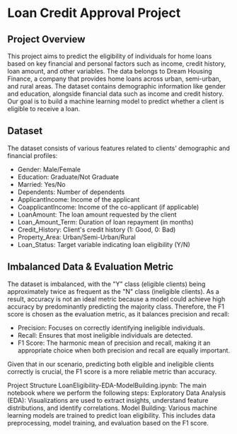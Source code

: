# Loan Credit Approval Project

## Project Overview


This project aims to predict the eligibility of individuals for home loans based on key financial and personal factors such as income, credit history, loan amount, and other variables. The data belongs to Dream Housing Finance, a company that provides home loans across urban, semi-urban, and rural areas. The dataset contains demographic information like gender and education, alongside financial data such as income and credit history. Our goal is to build a machine learning model to predict whether a client is eligible to receive a loan.

## Dataset
The dataset consists of various features related to clients' demographic and financial profiles:

- Gender: Male/Female
- Education: Graduate/Not Graduate
- Married: Yes/No
- Dependents: Number of dependents
- ApplicantIncome: Income of the applicant
- CoapplicantIncome: Income of the co-applicant (if applicable)
- LoanAmount: The loan amount requested by the client
- Loan_Amount_Term: Duration of loan repayment (in months)
- Credit_History: Client's credit history (1: Good, 0: Bad)
- Property_Area: Urban/Semi-Urban/Rural
- Loan_Status: Target variable indicating loan eligibility (Y/N)

## Imbalanced Data & Evaluation Metric
The dataset is imbalanced, with the "Y" class (eligible clients) being approximately twice as frequent as the "N" class (ineligible clients). As a result, accuracy is not an ideal metric because a model could achieve high accuracy by predominantly predicting the majority class. Therefore, the F1 score is chosen as the evaluation metric, as it balances precision and recall:

- Precision: Focuses on correctly identifying ineligible individuals.
- Recall: Ensures that most ineligible individuals are detected.
- F1 Score: The harmonic mean of precision and recall, making it an appropriate choice when both precision and recall are equally important.

Given that in our scenario, predicting both eligible and ineligible clients correctly is crucial, the F1 score is a more reliable metric than accuracy.

Project Structure
LoanEligibility-EDA-ModelBuilding.ipynb: The main notebook where we perform the following steps:
Exploratory Data Analysis (EDA): Visualizations are used to extract insights, understand feature distributions, and identify correlations.
Model Building: Various machine learning models are trained to predict loan eligibility. This includes data preprocessing, model training, and evaluation based on the F1 score.
